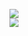 [![](https://img.shields.io/badge/Made%20With-Github%20Spray-lightgrey.svg?style=for-the-badge&logo=github)](https://github.com/Annihil/github-spray#25765)  
[![](https://i.imgur.com/2DrTn0Z.gif)](https://github.com/Annihil/github-spray)